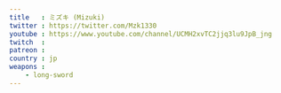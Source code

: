 ```yaml
---
title   : ミズキ (Mizuki)
twitter : https://twitter.com/Mzk1330
youtube : https://www.youtube.com/channel/UCMH2xvTC2jjq3lu9JpB_jng
twitch  : 
patreon : 
country : jp
weapons :
    - long-sword
---
```


